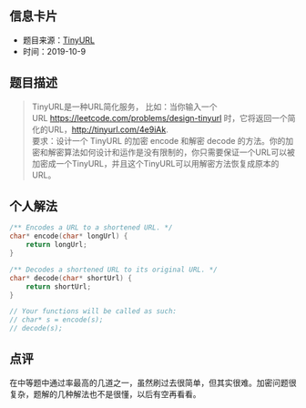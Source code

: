 ## 信息卡片
* 题目来源：[TinyURL](https://leetcode-cn.com/problems/encode-and-decode-tinyurl/)
* 时间：2019-10-9

## 题目描述
>TinyURL是一种URL简化服务， 比如：当你输入一个URL https://leetcode.com/problems/design-tinyurl
时，它将返回一个简化的URL，http://tinyurl.com/4e9iAk. <br>
>要求：设计一个 TinyURL 的加密 encode 和解密 decode 的方法。你的加密和解密算法如何设计和运作是没有限制的，你只需要保证一个URL可以被加密成一个TinyURL，并且这个TinyURL可以用解密方法恢复成原本的URL。


## 个人解法
```c
/** Encodes a URL to a shortened URL. */
char* encode(char* longUrl) {
    return longUrl;
}

/** Decodes a shortened URL to its original URL. */
char* decode(char* shortUrl) {
    return shortUrl;
}

// Your functions will be called as such:
// char* s = encode(s);
// decode(s);
``` 



## 点评
在中等题中通过率最高的几道之一，虽然刷过去很简单，但其实很难。加密问题很复杂，题解的几种解法也不是很懂，以后有空再看看。


